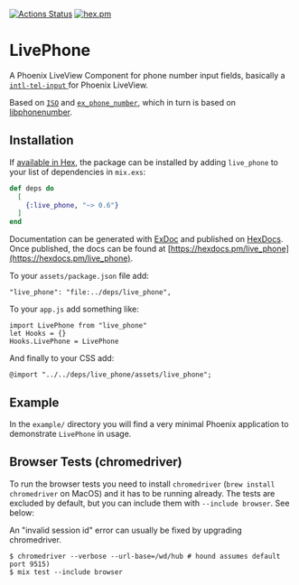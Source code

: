 [![Actions Status](https://github.com/nkezhaya/live_phone/actions/workflows/elixir.yml/badge.svg)](https://github.com/nkezhaya/live_phone/actions/workflows/elixir.yml?query=workflow%3ACI)
[![hex.pm](https://img.shields.io/hexpm/v/live_phone.svg)](https://hexdocs.pm/live_phone/LivePhone.html)

# LivePhone

A Phoenix LiveView Component for phone number input fields, basically a [`intl-tel-input` ](https://github.com/jackocnr/intl-tel-input) for Phoenix LiveView.

Based on [`ISO`](https://github.com/whitepaperclip/iso) and [`ex_phone_number`](https://github.com/socialpaymentsbv/ex_phone_number), which in turn is based on [libphonenumber](https://github.com/google/libphonenumber).


## Installation

If [available in Hex](https://hex.pm/docs/publish), the package can be installed
by adding `live_phone` to your list of dependencies in `mix.exs`:

```elixir
def deps do
  [
    {:live_phone, "~> 0.6"}
  ]
end
```

Documentation can be generated with [ExDoc](https://github.com/elixir-lang/ex_doc)
and published on [HexDocs](https://hexdocs.pm). Once published, the docs can
be found at [https://hexdocs.pm/live_phone](https://hexdocs.pm/live_phone).

To your `assets/package.json` file add:
```
"live_phone": "file:../deps/live_phone",
```

To your `app.js` add something like:
```
import LivePhone from "live_phone"
let Hooks = {}
Hooks.LivePhone = LivePhone
```

And finally to your CSS add:
```
@import "../../deps/live_phone/assets/live_phone";
```


## Example

In the `example/` directory you will find a very minimal Phoenix application to demonstrate `LivePhone` in usage.

## Browser Tests (chromedriver)
To run the browser tests you need to install `chromedriver` (`brew install chromedriver` on MacOS) and it has to be running already. The tests are excluded by default, but you can include them with `--include browser`. See below:

An "invalid session id" error can usually be fixed by upgrading chromedriver.

```
$ chromedriver --verbose --url-base=/wd/hub # hound assumes default port 9515)
$ mix test --include browser
```
